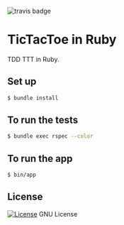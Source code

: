 ![travis badge](https://travis-ci.org/me-stevens/ruby-ttt.svg?branch=master "Ruby TicTacToe")

# TicTacToe in Ruby

TDD TTT in Ruby.

## Set up

```bash
$ bundle install
```

## To run the tests

```bash
$ bundle exec rspec --color
```

## To run the app

```bash
$ bin/app
```

## License

[![License](https://img.shields.io/badge/gnu-license-green.svg?style=flat)](https://opensource.org/licenses/GPL-2.0)
GNU License
